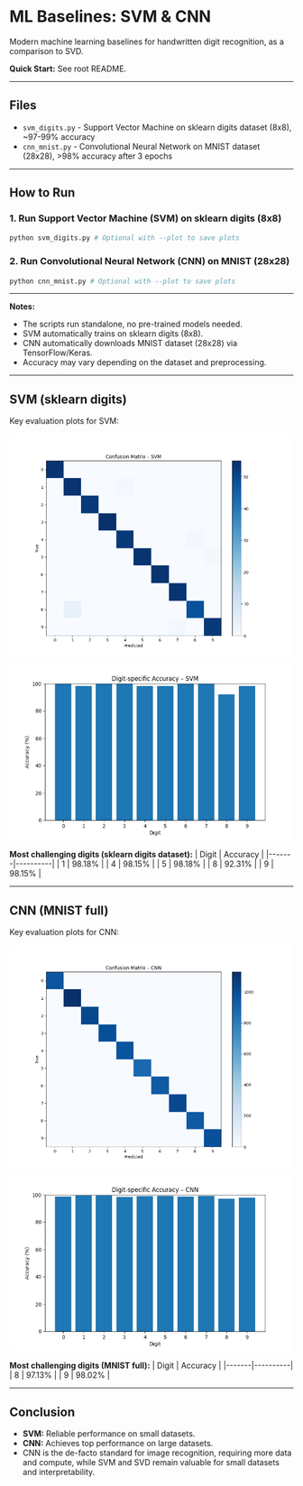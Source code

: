 # ML Baselines: SVM & CNN

Modern machine learning baselines for handwritten digit recognition, as a comparison to SVD.

**Quick Start:** See root README.

---

## Files
- `svm_digits.py` - Support Vector Machine on sklearn digits dataset (8x8), ~97-99% accuracy  
- `cnn_mnist.py` - Convolutional Neural Network on MNIST dataset (28x28), >98% accuracy after 3 epochs  

---

## How to Run

### 1. Run Support Vector Machine (SVM) on sklearn digits (8x8)
```bash
python svm_digits.py # Optional with --plot to save plots
```

### 2. Run Convolutional Neural Network (CNN) on MNIST (28x28)
```bash
python cnn_mnist.py # Optional with --plot to save plots
```

---

**Notes:**
- The scripts run standalone, no pre-trained models needed.
- SVM automatically trains on sklearn digits (8x8).
- CNN automatically downloads MNIST dataset (28x28) via TensorFlow/Keras.
- Accuracy may vary depending on the dataset and preprocessing.

---

## SVM (sklearn digits)

Key evaluation plots for SVM:

![Confusion Matrix](../assets/svm_confusion_matrix.png)
![Digit-specific Accuracy](../assets/svm_digit_accuracy.png) 

**Most challenging digits (sklearn digits dataset):**
| Digit | Accuracy |
|-------|----------|
| 1     | 98.18%   |
| 4     | 98.15%   |
| 5     | 98.18%   |
| 8     | 92.31%   |
| 9     | 98.15%   |

---

## CNN (MNIST full)

Key evaluation plots for CNN:

![Confusion Matrix](../assets/cnn_confusion_matrix.png)
![Digit-specific Accuracy](../assets/cnn_digit_accuracy.png) 

**Most challenging digits (MNIST full):**
| Digit | Accuracy |
|-------|----------|
| 8     | 97.13%   |
| 9     | 98.02%   |

---

## Conclusion

- **SVM:** Reliable performance on small datasets.  
- **CNN:** Achieves top performance on large datasets.  
- CNN is the de-facto standard for image recognition, requiring more data and compute, while SVM and SVD remain valuable for small datasets and interpretability.
